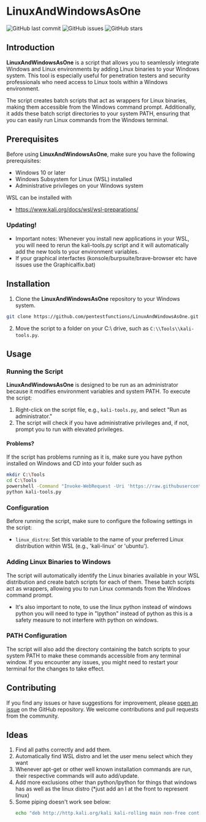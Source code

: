 # LinuxAndWindowsAsOne

![GitHub last commit](https://img.shields.io/github/last-commit/pentestfunctions/LinuxAndWindowsAsOne)
![GitHub issues](https://img.shields.io/github/issues/pentestfunctions/LinuxAndWindowsAsOne)
![GitHub stars](https://img.shields.io/github/stars/pentestfunctions/LinuxAndWindowsAsOne)

## Introduction

**LinuxAndWindowsAsOne** is a script that allows you to seamlessly integrate Windows and Linux environments by adding Linux binaries to your Windows system. This tool is especially useful for penetration testers and security professionals who need access to Linux tools within a Windows environment.

The script creates batch scripts that act as wrappers for Linux binaries, making them accessible from the Windows command prompt. Additionally, it adds these batch script directories to your system PATH, ensuring that you can easily run Linux commands from the Windows terminal.

## Prerequisites

Before using **LinuxAndWindowsAsOne**, make sure you have the following prerequisites:

- Windows 10 or later
- Windows Subsystem for Linux (WSL) installed
- Administrative privileges on your Windows system

WSL can be installed with
- https://www.kali.org/docs/wsl/wsl-preparations/

### Updating!
- Important notes: Whenever you install new applications in your WSL, you will need to rerun the kali-tools.py script and it will automatically add the new tools to your environment variables.
- If your graphical interfactes (konsole/burpsuite/brave-browser etc have issues use the Graphicalfix.bat)

## Installation

1. Clone the **LinuxAndWindowsAsOne** repository to your Windows system.

```bash
git clone https://github.com/pentestfunctions/LinuxAndWindowsAsOne.git
```

2. Move the script to a folder on your C:\\ drive, such as `C:\\Tools\\kali-tools.py`.

## Usage

### Running the Script

**LinuxAndWindowsAsOne** is designed to be run as an administrator because it modifies environment variables and system PATH. To execute the script:

1. Right-click on the script file, e.g., `kali-tools.py`, and select "Run as administrator."
2. The script will check if you have administrative privileges and, if not, prompt you to run with elevated privileges.

#### Problems?

If the script has problems running as it is, make sure you have python installed on Windows and CD into your folder such as 
```bash
mkdir C:\Tools
cd C:\Tools
powershell -Command "Invoke-WebRequest -Uri 'https://raw.githubusercontent.com/pentestfunctions/LinuxAndWindowsAsOne/main/kali-tools.py' -OutFile 'kali-tools.py'"
python kali-tools.py
```

### Configuration

Before running the script, make sure to configure the following settings in the script:

- `linux_distro`: Set this variable to the name of your preferred Linux distribution within WSL (e.g., 'kali-linux' or 'ubuntu').

### Adding Linux Binaries to Windows

The script will automatically identify the Linux binaries available in your WSL distribution and create batch scripts for each of them. These batch scripts act as wrappers, allowing you to run Linux commands from the Windows command prompt.
- It's also important to note, to use the linux python instead of windows python you will need to type in "lpython" instead of python as this is a safety measure to not interfere with python on windows.

### PATH Configuration

The script will also add the directory containing the batch scripts to your system PATH to make these commands accessible from any terminal window. If you encounter any issues, you might need to restart your terminal for the changes to take effect.

## Contributing

If you find any issues or have suggestions for improvement, please [open an issue](https://github.com/pentestfunctions/LinuxAndWindowsAsOne/issues) on the GitHub repository. We welcome contributions and pull requests from the community.


## Ideas
1. Find all paths correctly and add them.
2. Automatically find WSL distro and let the user menu select which they want
3. Whenever apt-get or other well known installation commands are run, their respective commands will auto add/update.
4. Add more exclusions other than python/lpython for things that windows has as well as the linux distro (*just add an l at the front to represent linux)
5. Some piping doesn't work see below:
   ```bash
   echo "deb http://http.kali.org/kali kali-rolling main non-free contrib" | sudo tee /etc/apt/sources.list
   ```
